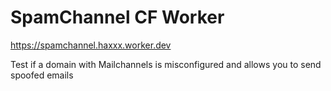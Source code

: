# SpamChannel CF Worker

https://spamchannel.haxxx.worker.dev

Test if a domain with Mailchannels is misconfigured and allows you to send spoofed emails
